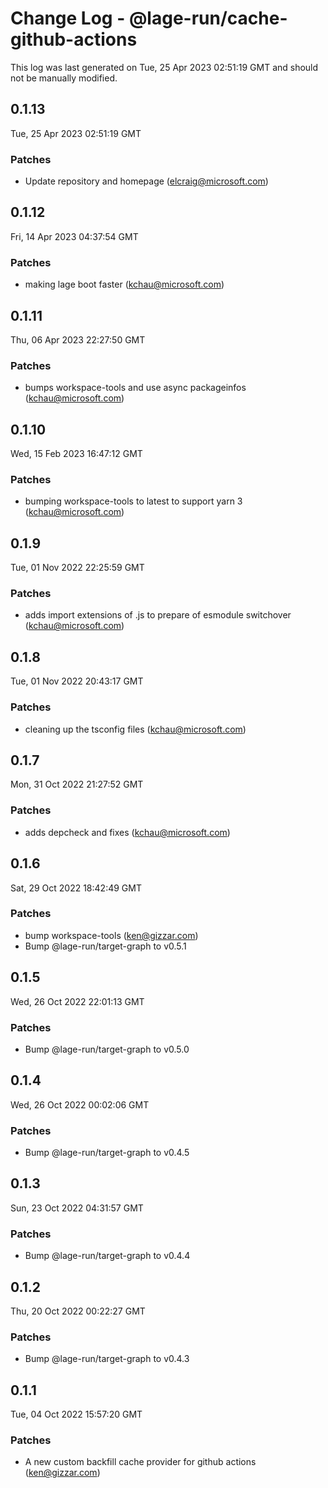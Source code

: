 # Change Log - @lage-run/cache-github-actions

This log was last generated on Tue, 25 Apr 2023 02:51:19 GMT and should not be manually modified.

<!-- Start content -->

## 0.1.13

Tue, 25 Apr 2023 02:51:19 GMT

### Patches

- Update repository and homepage (elcraig@microsoft.com)

## 0.1.12

Fri, 14 Apr 2023 04:37:54 GMT

### Patches

- making lage boot faster (kchau@microsoft.com)

## 0.1.11

Thu, 06 Apr 2023 22:27:50 GMT

### Patches

- bumps workspace-tools and use async packageinfos (kchau@microsoft.com)

## 0.1.10

Wed, 15 Feb 2023 16:47:12 GMT

### Patches

- bumping workspace-tools to latest to support yarn 3 (kchau@microsoft.com)

## 0.1.9

Tue, 01 Nov 2022 22:25:59 GMT

### Patches

- adds import extensions of .js to prepare of esmodule switchover (kchau@microsoft.com)

## 0.1.8

Tue, 01 Nov 2022 20:43:17 GMT

### Patches

- cleaning up the tsconfig files (kchau@microsoft.com)

## 0.1.7

Mon, 31 Oct 2022 21:27:52 GMT

### Patches

- adds depcheck and fixes (kchau@microsoft.com)

## 0.1.6

Sat, 29 Oct 2022 18:42:49 GMT

### Patches

- bump workspace-tools (ken@gizzar.com)
- Bump @lage-run/target-graph to v0.5.1

## 0.1.5

Wed, 26 Oct 2022 22:01:13 GMT

### Patches

- Bump @lage-run/target-graph to v0.5.0

## 0.1.4

Wed, 26 Oct 2022 00:02:06 GMT

### Patches

- Bump @lage-run/target-graph to v0.4.5

## 0.1.3

Sun, 23 Oct 2022 04:31:57 GMT

### Patches

- Bump @lage-run/target-graph to v0.4.4

## 0.1.2

Thu, 20 Oct 2022 00:22:27 GMT

### Patches

- Bump @lage-run/target-graph to v0.4.3

## 0.1.1

Tue, 04 Oct 2022 15:57:20 GMT

### Patches

- A new custom backfill cache provider for github actions (ken@gizzar.com)
